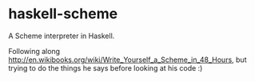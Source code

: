 haskell-scheme
==============

A Scheme interpreter in Haskell.

Following along http://en.wikibooks.org/wiki/Write_Yourself_a_Scheme_in_48_Hours, but trying to do the things he says before looking at his code :)
